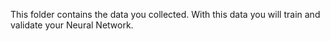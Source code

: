 This folder contains the data you collected.
With this data you will train and validate your Neural Network.